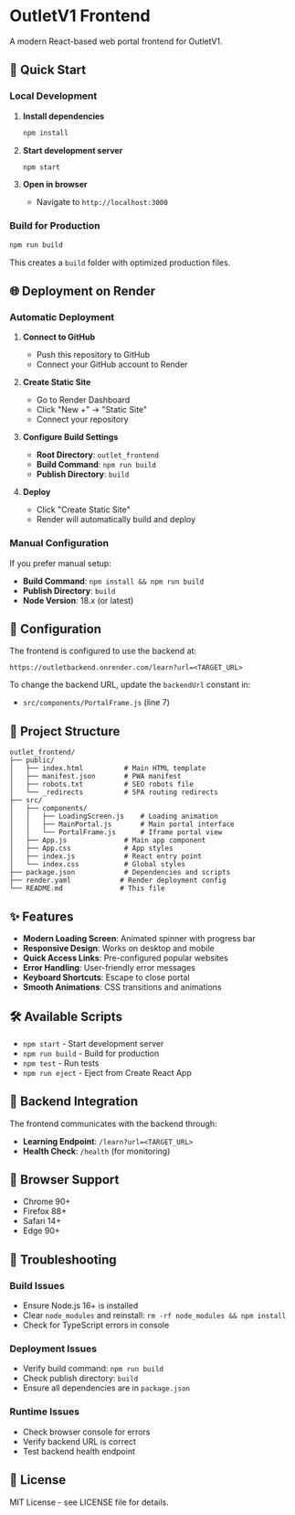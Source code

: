 # OutletV1 Frontend

A modern React-based web portal frontend for OutletV1.

## 🚀 Quick Start

### Local Development

1. **Install dependencies**
   ```bash
   npm install
   ```

2. **Start development server**
   ```bash
   npm start
   ```

3. **Open in browser**
   - Navigate to `http://localhost:3000`

### Build for Production

```bash
npm run build
```

This creates a `build` folder with optimized production files.

## 🌐 Deployment on Render

### Automatic Deployment

1. **Connect to GitHub**
   - Push this repository to GitHub
   - Connect your GitHub account to Render

2. **Create Static Site**
   - Go to Render Dashboard
   - Click "New +" → "Static Site"
   - Connect your repository

3. **Configure Build Settings**
   - **Root Directory**: `outlet_frontend`
   - **Build Command**: `npm run build`
   - **Publish Directory**: `build`

4. **Deploy**
   - Click "Create Static Site"
   - Render will automatically build and deploy

### Manual Configuration

If you prefer manual setup:

- **Build Command**: `npm install && npm run build`
- **Publish Directory**: `build`
- **Node Version**: 18.x (or latest)

## 🔧 Configuration

The frontend is configured to use the backend at:
```
https://outletbackend.onrender.com/learn?url=<TARGET_URL>
```

To change the backend URL, update the `backendUrl` constant in:
- `src/components/PortalFrame.js` (line 7)

## 📁 Project Structure

```
outlet_frontend/
├── public/
│   ├── index.html          # Main HTML template
│   ├── manifest.json       # PWA manifest
│   ├── robots.txt          # SEO robots file
│   └── _redirects          # SPA routing redirects
├── src/
│   ├── components/
│   │   ├── LoadingScreen.js    # Loading animation
│   │   ├── MainPortal.js       # Main portal interface
│   │   └── PortalFrame.js      # Iframe portal view
│   ├── App.js              # Main app component
│   ├── App.css             # App styles
│   ├── index.js            # React entry point
│   └── index.css           # Global styles
├── package.json            # Dependencies and scripts
├── render.yaml            # Render deployment config
└── README.md              # This file
```

## ✨ Features

- **Modern Loading Screen**: Animated spinner with progress bar
- **Responsive Design**: Works on desktop and mobile
- **Quick Access Links**: Pre-configured popular websites
- **Error Handling**: User-friendly error messages
- **Keyboard Shortcuts**: Escape to close portal
- **Smooth Animations**: CSS transitions and animations

## 🛠️ Available Scripts

- `npm start` - Start development server
- `npm run build` - Build for production
- `npm test` - Run tests
- `npm run eject` - Eject from Create React App

## 🔗 Backend Integration

The frontend communicates with the backend through:
- **Learning Endpoint**: `/learn?url=<TARGET_URL>`
- **Health Check**: `/health` (for monitoring)

## 📱 Browser Support

- Chrome 90+
- Firefox 88+
- Safari 14+
- Edge 90+

## 🚨 Troubleshooting

### Build Issues
- Ensure Node.js 16+ is installed
- Clear `node_modules` and reinstall: `rm -rf node_modules && npm install`
- Check for TypeScript errors in console

### Deployment Issues
- Verify build command: `npm run build`
- Check publish directory: `build`
- Ensure all dependencies are in `package.json`

### Runtime Issues
- Check browser console for errors
- Verify backend URL is correct
- Test backend health endpoint

## 📄 License

MIT License - see LICENSE file for details.
